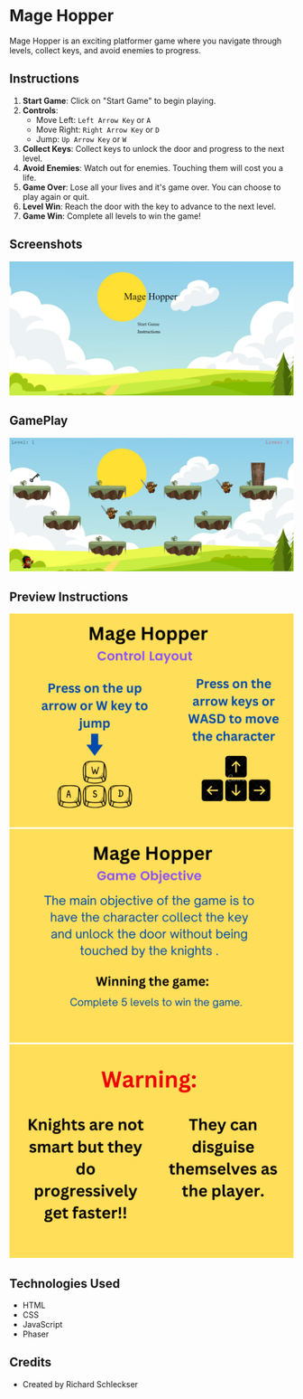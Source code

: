 # Mage Hopper

Mage Hopper is an exciting platformer game where you navigate through levels, collect keys, and avoid enemies to progress.

## Instructions

1. **Start Game**: Click on "Start Game" to begin playing.
2. **Controls**:
   - Move Left: `Left Arrow Key` or `A`
   - Move Right: `Right Arrow Key` or `D`
   - Jump: `Up Arrow Key` or `W`
3. **Collect Keys**: Collect keys to unlock the door and progress to the next level.
4. **Avoid Enemies**: Watch out for enemies. Touching them will cost you a life.
5. **Game Over**: Lose all your lives and it's game over. You can choose to play again or quit.
6. **Level Win**: Reach the door with the key to advance to the next level.
7. **Game Win**: Complete all levels to win the game!

## Screenshots

![Main Menu Screenshot](./img/Main_Menu.png)

## GamePlay

![Gameplay Screenshot](./img/GamePlay.png)

## Preview Instructions

![Game Instructions](./img/instructions_page_1.png)
![Game Instructions](./img/instructions_page_2.png)
![Game Instructions](./img/instructions_page_3.png)

## Technologies Used

- HTML
- CSS
- JavaScript
- Phaser

## Credits

- Created by Richard Schleckser
